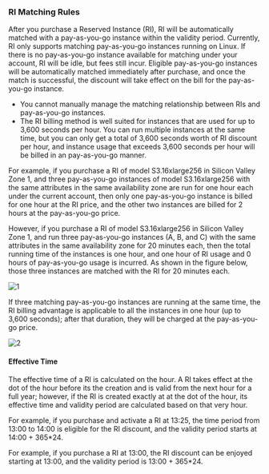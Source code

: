 ### RI Matching Rules

After you purchase a Reserved Instance (RI), RI will be automatically matched with a pay-as-you-go instance within the validity period. Currently, RI only supports matching pay-as-you-go instances running on Linux. If there is no pay-as-you-go instance available for matching under your account, RI will be idle, but fees still incur. Eligible pay-as-you-go instances will be automatically matched immediately after purchase, and once the match is successful, the discount will take effect on the bill for the pay-as-you-go instance. 

- You cannot manually manage the matching relationship between RIs and pay-as-you-go instances.
- The RI billing method is well suited for instances that are used for up to 3,600 seconds per hour. You can run multiple instances at the same time, but you can only get a total of 3,600 seconds worth of RI discount per hour, and instance usage that exceeds 3,600 seconds per hour will be billed in an pay-as-you-go manner. 

For example, if you purchase a RI of model S3.16xlarge256 in Silicon Valley Zone 1, and three pay-as-you-go instances of model S3.16xlarge256 with the same attributes in the same availability zone are run for one hour each under the current account, then only one pay-as-you-go instance is billed for one hour at the RI price, and the other two instances are billed for 2 hours at the pay-as-you-go price. 

However, if you purchase a RI of model S3.16xlarge256 in Silicon Valley Zone 1, and run three pay-as-you-go instances (A, B, and C) with the same attributes in the same availability zone for 20 minutes each, then the total running time of the instances is one hour, and one hour of RI usage and 0 hours of pay-as-you-go usage is incurred. As shown in the figure below, those three instances are matched with the RI for 20 minutes each.

![1](https://main.qcloudimg.com/raw/a812f74455b8b9d8ebbc84e90e26bc04.png)

If three matching pay-as-you-go instances are running at the same time, the RI billing advantage is applicable to all the instances in one hour (up to 3,600 seconds); after that duration, they will be charged at the pay-as-you-go price.

![2](https://main.qcloudimg.com/raw/24926b2c2675e2d6959adcf62054f5b1.png)

#### Effective Time

The effective time of a RI is calculated on the hour. A RI takes effect at the dot of the hour before its the creation and is valid from the next hour for a full year; however, if the RI is created exactly at at the dot of the hour, its effective time and validity period are calculated based on that very hour.

For example, if you purchase and activate a RI at 13:25, the time period from 13:00 to 14:00 is eligible for the RI discount, and the validity period starts at 14:00 + 365*24.

For example, if you purchase a RI at 13:00, the RI discount can be enjoyed starting at 13:00, and the validity period is 13:00 + 365*24.


